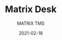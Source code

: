 ---
designer: "Claudio Dondoli - Marco Pocci"
description: "Matrix%20is%20a%20collection%20of%20tables%2C%20desks%20and%20consoles%20with%20simple%20and%20basic%20lines%2C%20light%20structures%20but%20of%20great%20solidity.%20Two%20or%20four%20seaters%20work%20station%20with%20shaped%20die-casted%20aluminium%20frame%20and%20laminate%20top%20with%20cable%20management.%20Available%20as%20optional%2C%20the%20sound-absorbing%20and%20removable%20divider%20panels%2C%20upholstered%20in%20fabric%2C%20define%20and%20separate%20the%20space."
image_primary: "img/Matrix_TMS_01_zoom.jpg"
image_secondary: "img/Matrix_TMS_02_zoom.jpg"
manufacturer: "Pedrali"
href: "https://www.pedrali.it/en/products/catalog/Table-MATRIX-TMS/"
subtitle: "MATRIX TMS"
tags: 
  - "Pedrali"
  - "Tables"
title: "Matrix Desk"
category: "Tables"
slug: "/manufacturers/pedrali/tables/claudio-dondoli-marco-pocci-matrix-desk"
date: "2021-02-18"
---